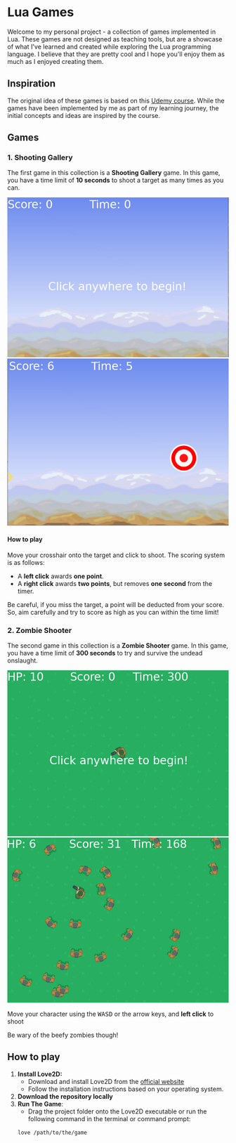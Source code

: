 # Lua Games

Welcome to my personal project - a collection of games implemented in Lua. These games are not designed as teaching tools, but are a showcase of what I've learned and created while exploring the Lua programming language. I believe that they are pretty cool and I hope you'll enjoy them as much as I enjoyed creating them.

## Inspiration
The original idea of these games is based on this [Udemy course](https://www.udemy.com/course/lua-love/). While the games have been implemented by me as part of my learning journey, the initial concepts and ideas are inspired by the course.

## Games

### 1. Shooting Gallery

The first game in this collection is a **Shooting Gallery** game. In this game, you have a time limit of **10 seconds** to shoot a target as many times as you can.

![Shooting Gallery Image](./assets/shooting-gallery.PNG)
![Shooting Gallery Image 2](./assets/shooting-gallery-2.png)

#### How to play

Move your crosshair onto the target and click to shoot. The scoring system is as follows:
- A **left click** awards **one point**.
- A **right click** awards **two points**, but removes **one second** from the timer.

Be careful, if you miss the target, a point will be deducted from your score. So, aim carefully and try to score as high as you can within the time limit!

### 2. Zombie Shooter

The second game in this collection is a **Zombie Shooter** game. In this game, you have a time limit of **300 seconds** to try and survive the undead onslaught.

![Zombie Shooter](./assets/zombie-shooter.PNG)
![Zombie Shooter 2](./assets/zombie-shooter-2.PNG)

Move your character using the <kbd>W</kbd><kbd>A</kbd><kbd>S</kbd><kbd>D</kbd> or the arrow keys, and **left click** to shoot

Be wary of the beefy zombies though!

## How to play

1. **Install Love2D:**
    - Download and install Love2D from the [official website](https://love2d.org/)
    - Follow the installation instructions based on your operating system.
2. **Download the repository locally**
3. **Run The Game**:
    - Drag the project folder onto the Love2D executable or run the following command in the terminal or command prompt:
    ```bash
    love /path/to/the/game
    ```
    



